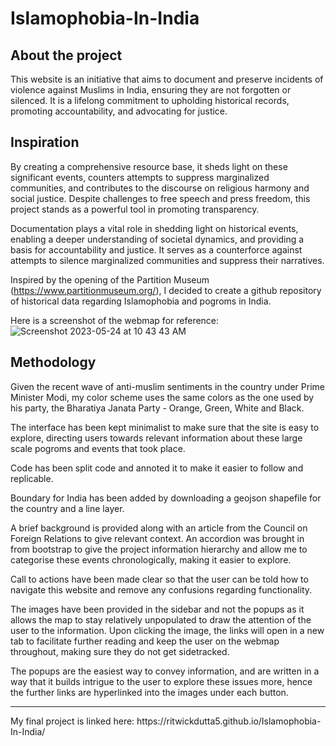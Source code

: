# Islamophobia-In-India
<h2> About the project </h2>

This website is an initiative that aims to document and preserve incidents of violence against Muslims in India, ensuring they are not forgotten or silenced. It is a lifelong commitment to upholding historical records, promoting accountability, and advocating for justice. 

<h2> Inspiration </h2>
By creating a comprehensive resource base, it sheds light on these significant events, counters attempts to suppress marginalized communities, and contributes to the discourse on religious harmony and social justice. Despite challenges to free speech and press freedom, this project stands as a powerful tool in promoting transparency. 

Documentation plays a vital role in shedding light on historical events, enabling a deeper understanding of societal dynamics, and providing a basis for accountability and justice. It serves as a counterforce against attempts to silence marginalized communities and suppress their narratives.

Inspired by the opening of the Partition Museum (https://www.partitionmuseum.org/), I decided to create a github repository of historical data regarding Islamophobia and pogroms in India. 

Here is a screenshot of the webmap for reference: 
![Screenshot 2023-05-24 at 10 43 43 AM](https://github.com/RitwickDutta5/Islamophobia-In-India/assets/129434817/449a47a1-6a54-4ca9-b2cb-33bd05af0c2c)

<h2> Methodology </h2>
Given the recent wave of anti-muslim sentiments in the country under Prime Minister Modi, my color scheme uses the same colors as the one used by his party, the Bharatiya Janata Party - Orange, Green, White and Black. 

The interface has been kept minimalist to make sure that the site is easy to explore, directing users towards relevant information about these large scale pogroms and events that took place. 

Code has been split code and annoted it to make it easier to follow and replicable.

Boundary for India has been added by downloading a geojson shapefile for the country and a line layer. 

A brief background is provided along with an article from the Council on Foreign Relations to give relevant context. An accordion was brought in from bootstrap to give the project information hierarchy and allow me to categorise these events chronologically, making it easier to explore. 

Call to actions have been made clear so that the user can be told how to navigate this website and remove any confusions regarding functionality. 

The images have been provided in the sidebar and not the popups as it allows the map to stay relatively unpopulated to draw the attention of the user to the information. Upon clicking the image, the links will open in a new tab to facilitate further reading and keep the user on the webmap throughout, making sure they do not get sidetracked. 

The popups are the easiest way to convey information, and are written in a way that it builds intrigue to the user to explore these issues more, hence the further links are hyperlinked into the images under each button. 

<hr>
My final project is linked here: https://ritwickdutta5.github.io/Islamophobia-In-India/

